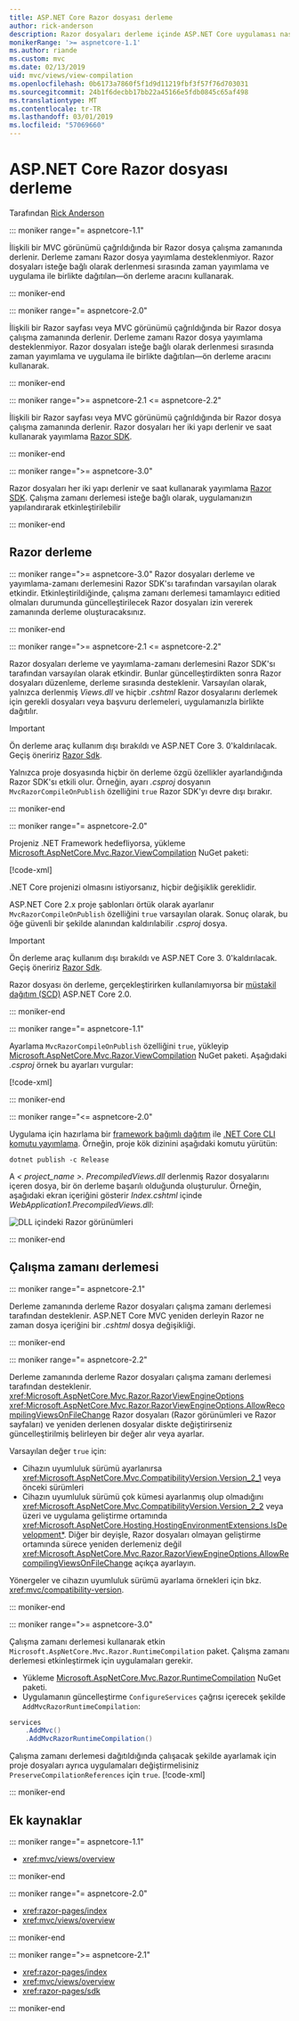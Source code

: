 ```yaml
---
title: ASP.NET Core Razor dosyası derleme
author: rick-anderson
description: Razor dosyaları derleme içinde ASP.NET Core uygulaması nasıl gerçekleştirildiğini öğrenin.
monikerRange: '>= aspnetcore-1.1'
ms.author: riande
ms.custom: mvc
ms.date: 02/13/2019
uid: mvc/views/view-compilation
ms.openlocfilehash: 0b6173a7860f5f1d9d11219fbf3f57f76d703031
ms.sourcegitcommit: 24b1f6decbb17bb22a45166e5fdb0845c65af498
ms.translationtype: MT
ms.contentlocale: tr-TR
ms.lasthandoff: 03/01/2019
ms.locfileid: "57069660"
---
```

# <a name="razor-file-compilation-in-aspnet-core"></a>ASP.NET Core Razor dosyası derleme

Tarafından [Rick Anderson](https://twitter.com/RickAndMSFT)

::: moniker range="= aspnetcore-1.1"

İlişkili bir MVC görünümü çağrıldığında bir Razor dosya çalışma zamanında derlenir. Derleme zamanı Razor dosya yayımlama desteklenmiyor. Razor dosyaları isteğe bağlı olarak derlenmesi sırasında zaman yayımlama ve uygulama ile birlikte dağıtılan&mdash;ön derleme aracını kullanarak.

::: moniker-end

::: moniker range="= aspnetcore-2.0"

İlişkili bir Razor sayfası veya MVC görünümü çağrıldığında bir Razor dosya çalışma zamanında derlenir. Derleme zamanı Razor dosya yayımlama desteklenmiyor. Razor dosyaları isteğe bağlı olarak derlenmesi sırasında zaman yayımlama ve uygulama ile birlikte dağıtılan&mdash;ön derleme aracını kullanarak.

::: moniker-end

::: moniker range=">= aspnetcore-2.1 <= aspnetcore-2.2"

İlişkili bir Razor sayfası veya MVC görünümü çağrıldığında bir Razor dosya çalışma zamanında derlenir. Razor dosyaları her iki yapı derlenir ve saat kullanarak yayımlama [Razor SDK](xref:razor-pages/sdk).

::: moniker-end

::: moniker range=">= aspnetcore-3.0"

Razor dosyaları her iki yapı derlenir ve saat kullanarak yayımlama [Razor SDK](xref:razor-pages/sdk). Çalışma zamanı derlemesi isteğe bağlı olarak, uygulamanızın yapılandırarak etkinleştirilebilir

::: moniker-end

## <a name="razor-compilation"></a>Razor derleme

::: moniker range=">= aspnetcore-3.0"
Razor dosyaları derleme ve yayımlama-zamanı derlemesini Razor SDK'sı tarafından varsayılan olarak etkindir. Etkinleştirildiğinde, çalışma zamanı derlemesi tamamlayıcı editied olmaları durumunda güncelleştirilecek Razor dosyaları izin vererek zamanında derleme oluşturacaksınız.

::: moniker-end

::: moniker range=">= aspnetcore-2.1 <= aspnetcore-2.2"

Razor dosyaları derleme ve yayımlama-zamanı derlemesini Razor SDK'sı tarafından varsayılan olarak etkindir. Bunlar güncelleştirdikten sonra Razor dosyaları düzenleme, derleme sırasında desteklenir. Varsayılan olarak, yalnızca derlenmiş *Views.dll* ve hiçbir *.cshtml* Razor dosyalarını derlemek için gerekli dosyaları veya başvuru derlemeleri, uygulamanızla birlikte dağıtılır.

> [!IMPORTANT]
> Ön derleme araç kullanım dışı bırakıldı ve ASP.NET Core 3. 0'kaldırılacak. Geçiş öneririz [Razor Sdk](xref:razor-pages/sdk).
>
> Yalnızca proje dosyasında hiçbir ön derleme özgü özellikler ayarlandığında Razor SDK'sı etkili olur. Örneğin, ayarı *.csproj* dosyanın `MvcRazorCompileOnPublish` özelliğini `true` Razor SDK'yı devre dışı bırakır.

::: moniker-end

::: moniker range="= aspnetcore-2.0"

Projeniz .NET Framework hedefliyorsa, yükleme [Microsoft.AspNetCore.Mvc.Razor.ViewCompilation](https://www.nuget.org/packages/Microsoft.AspNetCore.Mvc.Razor.ViewCompilation/) NuGet paketi:

[!code-xml[](view-compilation/sample/DotNetFrameworkProject.csproj?name=snippet_ViewCompilationPackage)]

.NET Core projenizi olmasını istiyorsanız, hiçbir değişiklik gereklidir.

ASP.NET Core 2.x proje şablonları örtük olarak ayarlanır `MvcRazorCompileOnPublish` özelliğini `true` varsayılan olarak. Sonuç olarak, bu öğe güvenli bir şekilde alanından kaldırılabilir *.csproj* dosya.

> [!IMPORTANT]
> Ön derleme araç kullanım dışı bırakıldı ve ASP.NET Core 3. 0'kaldırılacak. Geçiş öneririz [Razor Sdk](xref:razor-pages/sdk).
>
> Razor dosyası ön derleme, gerçekleştirirken kullanılamıyorsa bir [müstakil dağıtım (SCD)](/dotnet/core/deploying/#self-contained-deployments-scd) ASP.NET Core 2.0.

::: moniker-end

::: moniker range="= aspnetcore-1.1"

Ayarlama `MvcRazorCompileOnPublish` özelliğini `true`, yükleyip [Microsoft.AspNetCore.Mvc.Razor.ViewCompilation](https://www.nuget.org/packages/Microsoft.AspNetCore.Mvc.Razor.ViewCompilation/) NuGet paketi. Aşağıdaki *.csproj* örnek bu ayarları vurgular:

[!code-xml[](view-compilation/sample/MvcRazorCompileOnPublish.csproj?highlight=4,10)]

::: moniker-end

::: moniker range="<= aspnetcore-2.0"

Uygulama için hazırlama bir [framework bağımlı dağıtım](/dotnet/core/deploying/#framework-dependent-deployments-fdd) ile [.NET Core CLI komutu yayımlama](/dotnet/core/tools/dotnet-publish). Örneğin, proje kök dizinini aşağıdaki komutu yürütün:

```console
dotnet publish -c Release
```

A *< project_name >. PrecompiledViews.dll* derlenmiş Razor dosyalarını içeren dosya, bir ön derleme başarılı olduğunda oluşturulur. Örneğin, aşağıdaki ekran içeriğini gösterir *Index.cshtml* içinde *WebApplication1.PrecompiledViews.dll*:

![DLL içindeki Razor görünümleri](view-compilation/_static/razor-views-in-dll.png)

::: moniker-end

## <a name="runtime-compilation"></a>Çalışma zamanı derlemesi

::: moniker range="= aspnetcore-2.1"

Derleme zamanında derleme Razor dosyaları çalışma zamanı derlemesi tarafından desteklenir. ASP.NET Core MVC yeniden derleyin Razor ne zaman dosya içeriğini bir *.cshtml* dosya değişikliği.

::: moniker-end

::: moniker range="= aspnetcore-2.2"

Derleme zamanında derleme Razor dosyaları çalışma zamanı derlemesi tarafından desteklenir. <xref:Microsoft.AspNetCore.Mvc.Razor.RazorViewEngineOptions> <xref:Microsoft.AspNetCore.Mvc.Razor.RazorViewEngineOptions.AllowRecompilingViewsOnFileChange> Razor dosyaları (Razor görünümleri ve Razor sayfaları) ve yeniden derlenen dosyalar diskte değiştirirseniz güncelleştirilmiş belirleyen bir değer alır veya ayarlar.

Varsayılan değer `true` için:

* Cihazın uyumluluk sürümü ayarlanırsa <xref:Microsoft.AspNetCore.Mvc.CompatibilityVersion.Version_2_1> veya önceki sürümleri
* Cihazın uyumluluk sürümü çok kümesi ayarlanmış olup olmadığını <xref:Microsoft.AspNetCore.Mvc.CompatibilityVersion.Version_2_2> veya üzeri ve uygulama geliştirme ortamında <xref:Microsoft.AspNetCore.Hosting.HostingEnvironmentExtensions.IsDevelopment*>. Diğer bir deyişle, Razor dosyaları olmayan geliştirme ortamında sürece yeniden derlemeniz değil <xref:Microsoft.AspNetCore.Mvc.Razor.RazorViewEngineOptions.AllowRecompilingViewsOnFileChange> açıkça ayarlayın.

Yönergeler ve cihazın uyumluluk sürümü ayarlama örnekleri için bkz. <xref:mvc/compatibility-version>.

::: moniker-end

::: moniker range=">= aspnetcore-3.0"

Çalışma zamanı derlemesi kullanarak etkin `Microsoft.AspNetCore.Mvc.Razor.RuntimeCompilation` paket. Çalışma zamanı derlemesi etkinleştirmek için uygulamaları gerekir.

* Yükleme [Microsoft.AspNetCore.Mvc.Razor.RuntimeCompilation](https://www.nuget.org/packages/Microsoft.AspNetCore.Mvc.Razor.RuntimeCompilation/) NuGet paketi.
* Uygulamanın güncelleştirme `ConfigureServices` çağrısı içerecek şekilde `AddMvcRazorRuntimeCompilation`:

```csharp
services
    .AddMvc()
    .AddMvcRazorRuntimeCompilation()
```

Çalışma zamanı derlemesi dağıtıldığında çalışacak şekilde ayarlamak için proje dosyaları ayrıca uygulamaları değiştirmelisiniz `PreserveCompilationReferences` için `true`.
[!code-xml[](view-compilation/sample/RuntimeCompilation.csproj?highlight=3)]

::: moniker-end

## <a name="additional-resources"></a>Ek kaynaklar

::: moniker range="= aspnetcore-1.1"

* <xref:mvc/views/overview>

::: moniker-end

::: moniker range="= aspnetcore-2.0"

* <xref:razor-pages/index>
* <xref:mvc/views/overview>

::: moniker-end

::: moniker range=">= aspnetcore-2.1"

* <xref:razor-pages/index>
* <xref:mvc/views/overview>
* <xref:razor-pages/sdk>

::: moniker-end
